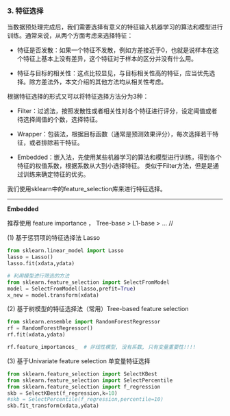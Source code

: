 ### 3. 特征选择

当数据预处理完成后，我们需要选择有意义的特征输入机器学习的算法和模型进行训练。通常来说，从两个方面考虑来选择特征：

- 特征是否发散：如果一个特征不发散，例如方差接近于0，也就是说样本在这个特征上基本上没有差异，这个特征对于样本的区分并没有什么用。

- 特征与目标的相关性：这点比较显见，与目标相关性高的特征，应当优先选择。除方差法外，本文介绍的其他方法均从相关性考虑。


根据特征选择的形式又可以将特征选择方法分为3种：


- Filter：过滤法，按照发散性或者相关性对各个特征进行评分，设定阈值或者待选择阈值的个数，选择特征。

- Wrapper：包装法，根据目标函数（通常是预测效果评分），每次选择若干特征，或者排除若干特征。

- Embedded：嵌入法，先使用某些机器学习的算法和模型进行训练，得到各个特征的权值系数，根据系数从大到小选择特征。
类似于Filter方法，但是是通过训练来确定特征的优劣。　　

我们使用sklearn中的feature_selection库来进行特征选择。

---

**Embedded**

推荐使用 feature importance ， Tree-base > L1-base > ... //

(1) 基于惩罚项的特征选择法 Lasso
```python
from sklearn.linear_model import Lasso
lasso = Lasso()
lasso.fit(xdata,ydata)

# 利用模型进行筛选的方法
from sklearn.feature_selection import SelectFromModel
model = SelectFromModel(lasso,prefit=True)
x_new = model.transform(xdata)
```


(2) 基于树模型的特征选择法（常用）Tree-based feature selection
```python
from sklearn.ensemble import RandomForestRegressor
rf = RandomForestRegressor()
rf.fit(xdata,ydata)

rf.feature_importances_  # 非线性模型, 没有系数, 只有变量重要性!!!!
```

(3) 基于Univariate feature selection  单变量特征选择
```python
from sklearn.feature_selection import SelectKBest
from sklearn.feature_selection import SelectPercentile
from sklearn.feature_selection import f_regression
skb = SelectKBest(f_regression,k=10)
#skb = SelectPercentile(f_regression,percentile=10)
skb.fit_transform(xdata,ydata)
```

